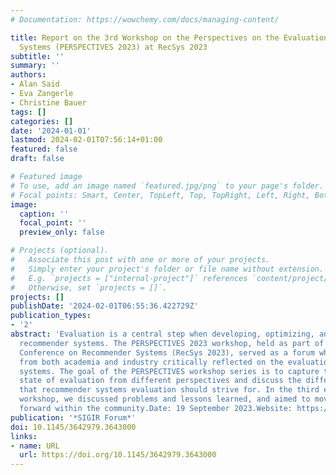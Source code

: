 ```yaml
---
# Documentation: https://wowchemy.com/docs/managing-content/

title: Report on the 3rd Workshop on the Perspectives on the Evaluation of Recommender
  Systems (PERSPECTIVES 2023) at RecSys 2023
subtitle: ''
summary: ''
authors:
- Alan Said
- Eva Zangerle
- Christine Bauer
tags: []
categories: []
date: '2024-01-01'
lastmod: 2024-02-01T07:56:14+01:00
featured: false
draft: false

# Featured image
# To use, add an image named `featured.jpg/png` to your page's folder.
# Focal points: Smart, Center, TopLeft, Top, TopRight, Left, Right, BottomLeft, Bottom, BottomRight.
image:
  caption: ''
  focal_point: ''
  preview_only: false

# Projects (optional).
#   Associate this post with one or more of your projects.
#   Simply enter your project's folder or file name without extension.
#   E.g. `projects = ["internal-project"]` references `content/project/deep-learning/index.md`.
#   Otherwise, set `projects = []`.
projects: []
publishDate: '2024-02-01T06:55:36.422729Z'
publication_types:
- '2'
abstract: 'Evaluation is a central step when developing, optimizing, and deploying
  recommender systems. The PERSPECTIVES 2023 workshop, held as part of the 17th ACM
  Conference on Recommender Systems (RecSys 2023), served as a forum where researchers
  from both academia and industry critically reflected on the evaluation of recommender
  systems. The goal of the PERSPECTIVES workshop series is to capture the current
  state of evaluation from different perspectives and discuss the different targets
  that recommender systems evaluation should strive for. In the third edition of the
  workshop, we discussed problems and lessons learned, and aimed to move the discourse
  forward within the community.Date: 19 September 2023.Website: https://perspectives-ws.github.io/2023/.'
publication: '*SIGIR Forum*'
doi: 10.1145/3642979.3643000
links:
- name: URL
  url: https://doi.org/10.1145/3642979.3643000
---
```

